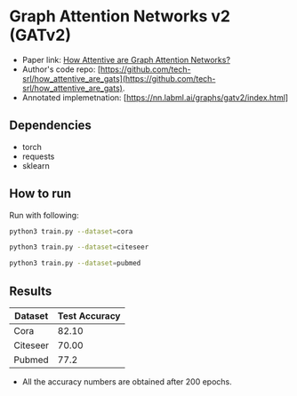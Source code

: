 Graph Attention Networks v2 (GATv2)
============

- Paper link: [How Attentive are Graph Attention Networks?](https://arxiv.org/pdf/2105.14491.pdf)
- Author's code repo: [https://github.com/tech-srl/how_attentive_are_gats](https://github.com/tech-srl/how_attentive_are_gats).
- Annotated implemetnation: [https://nn.labml.ai/graphs/gatv2/index.html]

Dependencies
------------
- torch
- requests
- sklearn

How to run
----------

Run with following:

```bash
python3 train.py --dataset=cora
```

```bash
python3 train.py --dataset=citeseer
```

```bash
python3 train.py --dataset=pubmed
```

Results
-------

| Dataset  | Test Accuracy |
| -------- | ------------- |
| Cora     |  82.10        |
| Citeseer |  70.00        |
| Pubmed   |  77.2         |

* All the accuracy numbers are obtained after 200 epochs.